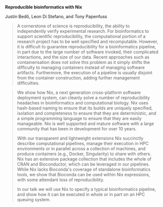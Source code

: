 **Reproducible bioinformatics with Nix**

Justin Bedő, Leon Di Stefano, and Tony Papenfuss

> A cornerstone of science is reproducibility, the ability to independently verify experimental research. For bioinformatics to support scientific reproducibility, the computational portion of a research project has to be well specified and recomputable. However, it is difficult to guarantee reproducibility for a bioinformatics pipeline, in part due to the large number of software invoked, their complicated interactions, and the size of our data. Recent approaches such as containerisation does not solve this problem as it simply shifts the difficulty to managing containers instead of managing software artifacts. Furthermore, the execution of a pipeline is usually disjoint from the container construction, adding further management difficulties.

> We show how Nix, a next generation cross-platform software deployment system, can cleanly solve a number of reproducibility headaches in bioinformatics and computational biology.
> Nix uses hash-based naming to ensure that its builds are uniquely specified, isolation and completeness to ensure that they are deterministic, and a simple programming language to ensure that they are easily manageable.
> Nix is well supported and mature software with a large community that has been in development for over 10 years.
> 
> With our transparent and lightweight extensions Nix succinctly describe computational pipelines, manage their execution in HPC environments or in parallel across a collection of machines, and produce containers (e.g., Docker, Singularity) to share with others.
> Nix has an extensive package collection that includes the whole of CRAN and Bioconductor, which can be leveraged in our pipelines.
> While Nix lacks Bioconda's coverage of standalone bioinformatics tools, we show that Bioconda can be used within Nix expressions, with some attendant loss of reproducibility.
>
> In our talk we will use Nix to specify a typical bioinformatics pipeline, and show how it can be executed in whole or in part on an HPC queuing system.
